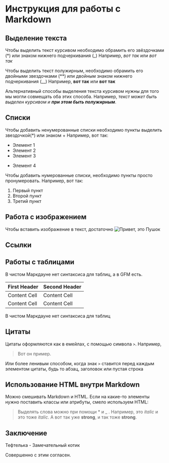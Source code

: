 # Инструкция для работы с Markdown


## Выделение текста
Чтобы выделить текст курсивом необходимо обрамить его звёздочками (*) или знаком нижнего подчеркивания (_)  Например, *вот так* или _вот так_

Чтобы выделить текст полужирным, необходимо обрамить его двойными звездочками (**) или двойным знаком нижнего подчеркивания (__)
Например, **вот так** или __вот так__

Альтернативный способы выделения текста курсивом нужны для того мы могли совмещать оба этих способа. Например, _текст может быть выделен курсивом и **при этом быть полужирным**_.


## Списки

Чтобы добавить ненумерованные списки необходимо пункты выделить звездочкой(*) или знаком + Например, вот так:
* Элемент 1
* Элемент 2
* Элемент 3 
+ Элемент 4 

Чтобы добавить нумерованные списки, необходимо пункты просто пронумеровать. Например, вот так: 
1. Первый пункт
2. Второй пункт
3. Третий пункт


## Работа с изображением

Чтобы вставить изображение в текст, достаточно ![Привет, это Пушок](1.jpg)

## Ссылки


## Работы с таблицами
В чистом Маркдауне нет синтаксиса для таблиц, а в GFM есть.

First Header  | Second Header
------------- | -------------
Content Cell  | Content Cell
Content Cell  | Content Cell

В чистом Маркдауне нет синтаксиса для таблиц


## Цитаты

Цитаты оформляются как в емейлах, с помощью символа `>`. Например, 
> Вот он пример.

Или более ленивым способом, когда знак `>` ставится перед каждым элементом цитаты, будь то абзац, заголовок или пустая строка

## Использование HTML внутри Markdown

Mожно смешивать Markdown и HTML. Если на какие-то элементы нужно поставить классы или атрибуты, смело используем HTML:

> Выделять слова можно при помощи * и _ . Например, это <em class="a1">italic</em> и это тоже <i class="a1">italic</i>. А вот так уже <b>strong</b>, и так тоже <strong>strong</strong>.


## Заключение

Тефтелька - Замечательный котик

Совершенно с этим согласен.
